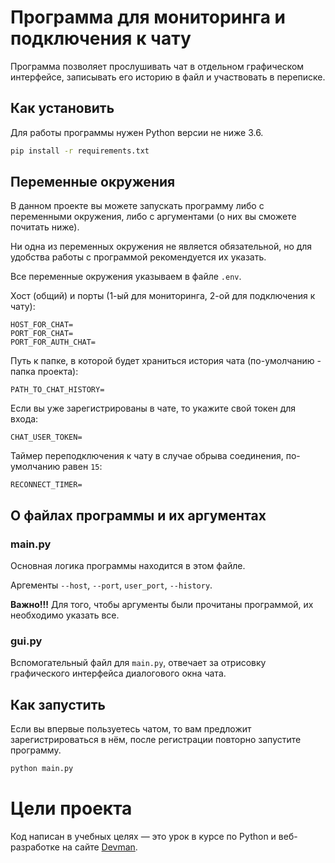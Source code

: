 # Программа для мониторинга и подключения к чату
Программа позволяет прослушивать чат в отдельном графическом интерфейсе, записывать его историю в файл и участвовать в переписке.

## Как установить

Для работы программы нужен Python версии не ниже 3.6.

```bash
pip install -r requirements.txt
```
## Переменные окружения

В данном проекте вы можете запускать программу либо с переменными окружения, либо с аргументами (о них вы сможете почитать ниже).

Ни одна из переменных окружения не является обязательной, но для удобства работы с программой рекомендуется их указать.

Все переменные окружения указываем в файле `.env`.

Хост (общий) и порты (1-ый для мониторинга, 2-ой для подключения к чату):
```
HOST_FOR_CHAT=
PORT_FOR_CHAT=
PORT_FOR_AUTH_CHAT=
```
Путь к папке, в которой будет храниться история чата (по-умолчанию - папка проекта):
```
PATH_TO_CHAT_HISTORY=
```
Если вы уже зарегистрированы в чате, то укажите свой токен для входа:
```
CHAT_USER_TOKEN=
```
Таймер переподключения к чату в случае обрыва соединения, по-умолчанию равен `15`:
```
RECONNECT_TIMER=
```
## О файлах программы и их аргументах

### main.py

Основная логика программы находится в этом файле.

Аргементы `--host`, `--port`, `user_port`, `--history`.

__Важно!!!__ Для того, чтобы аргументы были прочитаны программой, их необходимо указать все.

### gui.py

Вспомогательный файл для `main.py`, отвечает за отрисовку графического интерфейса диалогового окна чата.

## Как запустить

Если вы впервые пользуетесь чатом, то вам предложит зарегистрироваться в нём, после регистрации повторно запустите программу.

```bash
python main.py
```

# Цели проекта

Код написан в учебных целях — это урок в курсе по Python и веб-разработке на сайте [Devman](https://dvmn.org).